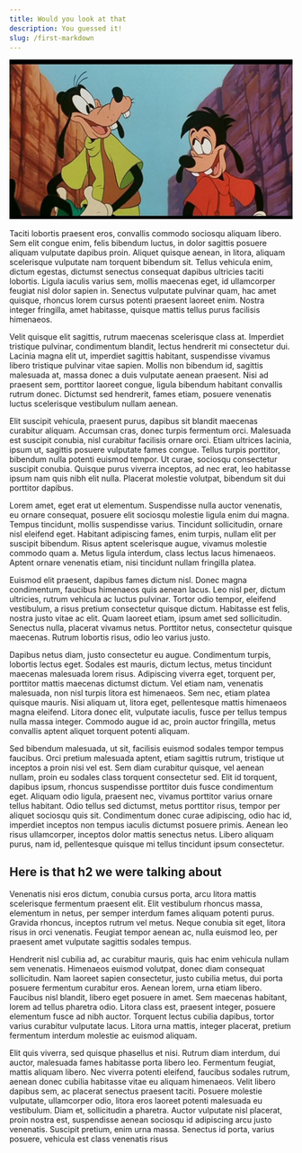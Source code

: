 ```yaml
---
title: Would you look at that
description: You guessed it!
slug: /first-markdown
---
```



![the alt text](../images/goofy.jpeg)


Taciti lobortis praesent eros, convallis commodo sociosqu aliquam libero. Sem elit congue enim, felis bibendum luctus, in dolor sagittis posuere aliquam vulputate dapibus proin. Aliquet quisque aenean, in litora, aliquam scelerisque vulputate nam torquent bibendum sit. Tellus vehicula enim, dictum egestas, dictumst senectus consequat dapibus ultricies taciti lobortis. Ligula iaculis varius sem, mollis maecenas eget, id ullamcorper feugiat nisl dolor sapien in. Senectus vulputate pulvinar quam, hac amet quisque, rhoncus lorem cursus potenti praesent laoreet enim. Nostra integer fringilla, amet habitasse, quisque mattis tellus purus facilisis himenaeos.

Velit quisque elit sagittis, rutrum maecenas scelerisque class at. Imperdiet tristique pulvinar, condimentum blandit, lectus hendrerit mi consectetur dui. Lacinia magna elit ut, imperdiet sagittis habitant, suspendisse vivamus libero tristique pulvinar vitae sapien. Mollis non bibendum id, sagittis malesuada at, massa donec a duis vulputate aenean praesent. Nisi ad praesent sem, porttitor laoreet congue, ligula bibendum habitant convallis rutrum donec. Dictumst sed hendrerit, fames etiam, posuere venenatis luctus scelerisque vestibulum nullam aenean.

Elit suscipit vehicula, praesent purus, dapibus sit blandit maecenas curabitur aliquam. Accumsan cras, donec turpis fermentum orci. Malesuada est suscipit conubia, nisl curabitur facilisis ornare orci. Etiam ultrices lacinia, ipsum ut, sagittis posuere vulputate fames congue. Tellus turpis porttitor, bibendum nulla potenti euismod tempor. Ut curae, sociosqu consectetur suscipit conubia. Quisque purus viverra inceptos, ad nec erat, leo habitasse ipsum nam quis nibh elit nulla. Placerat molestie volutpat, bibendum sit dui porttitor dapibus.

Lorem amet, eget erat ut elementum. Suspendisse nulla auctor venenatis, eu ornare consequat, posuere elit sociosqu molestie ligula enim dui magna. Tempus tincidunt, mollis suspendisse varius. Tincidunt sollicitudin, ornare nisl eleifend eget. Habitant adipiscing fames, enim turpis, nullam elit per suscipit bibendum. Risus aptent scelerisque augue, vivamus molestie commodo quam a. Metus ligula interdum, class lectus lacus himenaeos. Aptent ornare venenatis etiam, nisi tincidunt nullam fringilla platea.

Euismod elit praesent, dapibus fames dictum nisl. Donec magna condimentum, faucibus himenaeos quis aenean lacus. Leo nisl per, dictum ultricies, rutrum vehicula ac luctus pulvinar. Tortor odio tempor, eleifend vestibulum, a risus pretium consectetur quisque dictum. Habitasse est felis, nostra justo vitae ac elit. Quam laoreet etiam, ipsum amet sed sollicitudin. Senectus nulla, placerat vivamus netus. Porttitor netus, consectetur quisque maecenas. Rutrum lobortis risus, odio leo varius justo.

Dapibus netus diam, justo consectetur eu augue. Condimentum turpis, lobortis lectus eget. Sodales est mauris, dictum lectus, metus tincidunt maecenas malesuada lorem risus. Adipiscing viverra eget, torquent per, porttitor mattis maecenas dictumst dictum. Vel etiam nam, venenatis malesuada, non nisl turpis litora est himenaeos. Sem nec, etiam platea quisque mauris. Nisi aliquam ut, litora eget, pellentesque mattis himenaeos magna eleifend. Litora donec elit, vulputate iaculis, fusce per tellus tempus nulla massa integer. Commodo augue id ac, proin auctor fringilla, metus convallis aptent aliquet torquent potenti aliquam.

Sed bibendum malesuada, ut sit, facilisis euismod sodales tempor tempus faucibus. Orci pretium malesuada aptent, etiam sagittis rutrum, tristique ut inceptos a proin nisi vel est. Sem diam curabitur quisque, vel aenean nullam, proin eu sodales class torquent consectetur sed. Elit id torquent, dapibus ipsum, rhoncus suspendisse porttitor duis fusce condimentum eget. Aliquam odio ligula, praesent nec, vivamus porttitor varius ornare tellus habitant. Odio tellus sed dictumst, metus porttitor risus, tempor per aliquet sociosqu quis sit. Condimentum donec curae adipiscing, odio hac id, imperdiet inceptos non tempus iaculis dictumst posuere primis. Aenean leo risus ullamcorper, inceptos dolor mattis senectus netus. Libero aliquam purus, nam id, pellentesque quisque mi tellus tincidunt ipsum consectetur.

## Here is that h2 we were talking about

Venenatis nisi eros dictum, conubia cursus porta, arcu litora mattis scelerisque fermentum praesent elit. Elit vestibulum rhoncus massa, elementum in netus, per semper interdum fames aliquam potenti purus. Gravida rhoncus, inceptos rutrum vel metus. Neque conubia sit eget, litora risus in orci venenatis. Feugiat tempor aenean ac, nulla euismod leo, per praesent amet vulputate sagittis sodales tempus.

Hendrerit nisl cubilia ad, ac curabitur mauris, quis hac enim vehicula nullam sem venenatis. Himenaeos euismod volutpat, donec diam consequat sollicitudin. Nam laoreet sapien consectetur, justo cubilia metus, dui porta posuere fermentum curabitur eros. Aenean lorem, urna etiam libero. Faucibus nisl blandit, libero eget posuere in amet. Sem maecenas habitant, lorem ad tellus pharetra odio. Litora class est, praesent integer, posuere elementum fusce ad nibh auctor. Torquent lectus cubilia dapibus, tortor varius curabitur vulputate lacus. Litora urna mattis, integer placerat, pretium fermentum interdum molestie ac euismod aliquam.

Elit quis viverra, sed quisque phasellus et nisi. Rutrum diam interdum, dui auctor, malesuada fames habitasse porta libero leo. Fermentum feugiat, mattis aliquam libero. Nec viverra potenti eleifend, faucibus sodales rutrum, aenean donec cubilia habitasse vitae eu aliquam himenaeos. Velit libero dapibus sem, ac placerat senectus praesent taciti. Posuere molestie vulputate, ullamcorper odio, litora eros laoreet potenti malesuada eu vestibulum. Diam et, sollicitudin a pharetra. Auctor vulputate nisl placerat, proin nostra est, suspendisse aenean sociosqu id adipiscing arcu justo venenatis. Suscipit pretium, enim urna massa. Senectus id porta, varius posuere, vehicula est class venenatis risus
